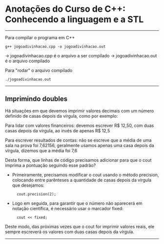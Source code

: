 # Anotações do Curso de C++: Conhecendo a linguagem e a STL

---

Para compilar o programa em C++ 
```
g++ jogoadivinhacao.cpp -o jogoadivinhacao.out
```

-> jogoadivinhacao.cpp é o arquivo a ser compilado
-> jogoadivinhacao.out é o arquivo compilado

Para "rodar" o arquivo compilado
```
./jogoadivinhacao.out
```

---

## Imprimindo doubles
Há situações em que devemos imprimir valores decimais com um número definido de casas depois da vírgula, como por exemplo:

Para lidar com valores financeiros: devemos escrever R$ 12,50, com duas casas depois da vírgula, ao invés de apenas R$ 12,5

Para escrever resultados de contas: não se escreve que a média de uma sala na prova foi 7,62156, geralmente usamos apenas uma casa depois da vírgula, dizemos que a média foi 7,6

Desta forma, que linhas de código precisamos adicionar para que o cout imprima a pontuação seguindo esse padrão?
- Primeiramente, precisamos modificar o cout usando o método precision, colocando entre parênteses a quantidade de casas depois da vírgula que desejamos:
  ```
    cout.precision(2);
  ```
- Logo em seguida, para garantir que o número não aparecerá em notação científica, é necessário usar o marcador fixed:
  ```
    cout << fixed;
  ```

Deste modo, das próximas vezes que o cout for imprimir valores reais, ele sempre escreverá os valores com duas casas depois da vírgula.

---

